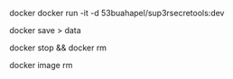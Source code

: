 docker docker run -it -d 53buahapel/sup3rsecretools:dev

docker save <CONTAINER ID> > data

docker stop <CONTAINER ID> && docker rm <CONTAINER ID>

docker image rm <IMAGE ID>
